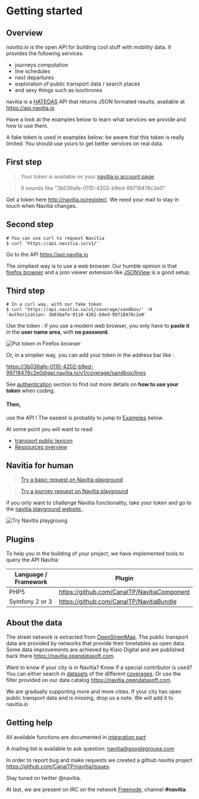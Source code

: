 Getting started
=====================

Overview
--------

*navitia.io* is the open API for building cool stuff with mobility data.
It provides the following services

* journeys computation
* line schedules
* next departures
* exploration of public transport data / search places
* and sexy things such as isochrones

navitia is a [HATEOAS](http://en.wikipedia.org/wiki/HATEOAS) API that returns JSON formated results, available at <https://api.navitia.io>

Have a look at the examples below to learn what services we provide and how to use them. 


<aside class="notice">
A fake token is used in examples below: be aware that this token is really limited. You should use yours to get better services on real data.
</aside>

First step
---------------
> Your token is available on your [navitia.io account page](http://www.navitia.io/profile).

> It sounds like "3b036afe-0110-4202-b9ed-99718476c2e0"

Get a token here <http://navitia.io/register/>. We need your mail to stay in touch when Navitia changes.

Second step
---------------
``` shell
# You can use curl to request Navitia
$ curl 'https://api.navitia.io/v1/'
```

Go to the API  <https://api.navitia.io>

The simpliest way is to use a web browser. 
Our humble opinion is that [firefox browser](http://www.getfirefox.com) and a json viewer extension like [JSONView](https://addons.mozilla.org/fr/firefox/addon/jsonview/) is a good setup.

Third step
---------------
``` shell
# In a curl way, with our fake token
$ curl 'https://api.navitia.io/v1/coverage/sandbox/' -H 'Authorization: 3b036afe-0110-4202-b9ed-99718476c2e0'
```



Use the token : if you use a modern web browser, you only have to **paste it** in the **user name area**,
with **no password**.

![Put token in Firefox browser](/images/firefox_token.png)

Or, in a simplier way, you can add your token in the address bar like :

<aside class="success">
<a href="https://3b036afe-0110-4202-b9ed-99718476c2e0@api.navitia.io/v1/coverage/sandbox/lines">https://3b036afe-0110-4202-b9ed-99718476c2e0@api.navitia.io/v1/coverage/sandbox/lines</a>
</aside>

See [authentication](#authentication) section to find out more details on **how to use your token** when coding.

#### Then,
use the API ! The easiest is probably to jump to [Examples](#some_examples) below.

At some point you will want to read:

- [transport public lexicon](#lexicon)
- [Ressources overview](#ressources)

Navitia for human
------------------
>[Try a basic request on Navitia playground](http://canaltp.github.io/navitia-playground/play.html?request=https%3A%2F%2Fapi.navitia.io%2Fv1%2Fcoverage%2Fsandbox&token=3b036afe-0110-4202-b9ed-99718476c2e0)

>[Try a journey request on Navitia playground](http://canaltp.github.io/navitia-playground/play.html?request=https%3A%2F%2Fapi.navitia.io%2Fv1%2Fcoverage%2Fsandbox%2Fjourneys%3Ffrom%3D2.3749036%253B48.8467927%26to%3D2.2922926%253B48.8583736%26&token=3b036afe-0110-4202-b9ed-99718476c2e0)


<aside class="success">
if you only want to challenge Navitia functionality, take your token and go to the <a href="http://canaltp.github.io/navitia-playground">navitia playground website </a>.
</aside>

![Try Navitia playgroung](/images/navitia_playground.png)

Plugins
--------------

To help you in the building of your project, we have implemented tools to query the API Navitia:

|Language / Framework |Plugin                                        |
|---------------------|----------------------------------------------|
|PHP5                 |<https://github.com/CanalTP/NavitiaComponent> |
|Symfony 2 or 3       |<https://github.com/CanalTP/NavitiaBundle>    |

About the data
--------------

The street network is extracted from [OpenStreetMap](http://www.openstreetmap.org). The public transport data are provided by networks that provide their timetables as open data. Some data improvements are achieved by Kisio Digital and are published back there <https://navitia.opendatasoft.com>.

Want to know if your city is in Navitia? Know if a special contributor is used? You can either search in [datasets](#datasets) of the different [coverages](#coverage). Or use the filter provided on our data catalog <https://navitia.opendatasoft.com>.

<aside class="success">
    We are gradually supporting more and more cities. If your city has open public transport data and is missing, drop us a note.
    We will add it to navitia.io
</aside>


Getting help
------------

All available functions are documented in [integration part](#interface)

A mailing list is available to ask question: <a href="mailto:navitia@googlegroups.com">navitia@googlegroups.com</a>

In order to report bug and make requests we created a github navitia project
<https://github.com/CanalTP/navitia/issues>.

Stay tuned on twitter @navitia.

At last, we are present on IRC on the network <a href="https://webchat.freenode.net/">Freenode</a>, channel <b>#navitia</b>.

